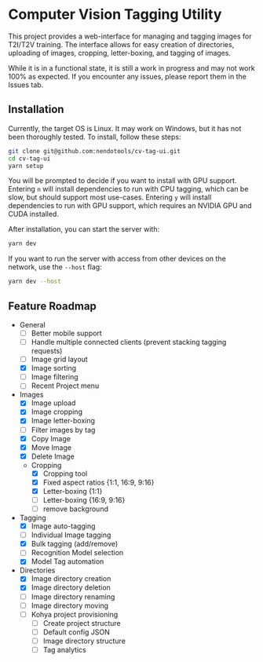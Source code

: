 # Computer Vision Tagging Utility

This project provides a web-interface for managing and tagging images for
T2I/T2V training. The interface allows for easy creation of directories,
uploading of images, cropping, letter-boxing, and tagging of images.

While it is in a functional state, it is still a work in progress and may not
work 100% as expected. If you encounter any issues, please report them in the
Issues tab.

## Installation

Currently, the target OS is Linux. It may work on Windows, but it has not been
thoroughly tested. To install, follow these steps:

```bash
git clone git@github.com:nendotools/cv-tag-ui.git
cd cv-tag-ui
yarn setup
```

You will be prompted to decide if you want to install with GPU support. Entering
`n` will install dependencies to run with CPU tagging, which can be slow, but
should support most use-cases. Entering `y` will install dependencies to run
with GPU support, which requires an NVIDIA GPU and CUDA installed.

After installation, you can start the server with:

```bash
yarn dev
```

If you want to run the server with access from other devices on the network, use
the `--host` flag:

```bash
yarn dev --host
```

## Feature Roadmap

- General
  - [ ] Better mobile support
  - [ ] Handle multiple connected clients (prevent stacking tagging requests)
  - [ ] Image grid layout
  - [x] Image sorting
  - [ ] Image filtering
  - [ ] Recent Project menu
- Images
  - [x] Image upload
  - [x] Image cropping
  - [x] Image letter-boxing
  - [ ] Filter images by tag
  - [x] Copy Image
  - [x] Move Image
  - [x] Delete Image
  - Cropping
    - [x] Cropping tool
    - [x] Fixed aspect ratios {1:1, 16:9, 9:16}
    - [x] Letter-boxing {1:1}
    - [ ] Letter-boxing {16:9, 9:16}
    - [ ] remove background
- Tagging
  - [x] Image auto-tagging
  - [ ] Individual Image tagging
  - [x] Bulk tagging (add/remove)
  - [ ] Recognition Model selection
  - [x] Model Tag automation
- Directories
  - [x] Image directory creation
  - [x] Image directory deletion
  - [ ] Image directory renaming
  - [ ] Image directory moving
  - [ ] Kohya project provisioning
    - [ ] Create project structure
    - [ ] Default config JSON
    - [ ] Image directory structure
    - [ ] Tag analytics
